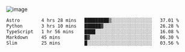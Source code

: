 ![image](https://github-profile-trophy.vercel.app/?username=CMOISDEAD&theme=oldie&row=1&no-frame=true&no-bg=true&margin-w=15&margin-h=15)
<!--START_SECTION:waka-->

```txt
Astro        4 hrs 28 mins   █████████▒░░░░░░░░░░░░░░░   37.01 %
Python       3 hrs 10 mins   ██████▓░░░░░░░░░░░░░░░░░░   26.28 %
TypeScript   1 hr 56 mins    ████░░░░░░░░░░░░░░░░░░░░░   16.08 %
Markdown     45 mins         █▓░░░░░░░░░░░░░░░░░░░░░░░   06.30 %
Slim         25 mins         █░░░░░░░░░░░░░░░░░░░░░░░░   03.56 %
```

<!--END_SECTION:waka--> 
